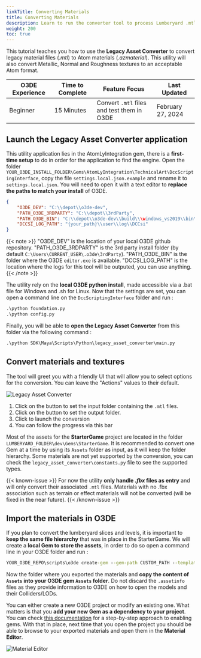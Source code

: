 ```yaml
---
linkTitle: Converting Materials
title: Converting Materials
description: Learn to run the converter tool to process Lumberyard .mtl files to O3DE .azmaterial and associated textures
weight: 200
toc: true
---
```


This tutorial teaches you how to use the **Legacy Asset Converter** to convert legacy material files (*.mtl*) to Atom materials (*.azmaterial*). This utility will also convert Metallic, Normal and Roughness textures to an acceptable Atom format.

| O3DE Experience | Time to Complete | Feature Focus | Last Updated |
| - | - | - | - |
| Beginner | 15 Minutes | Convert `.mtl` files and test them in O3DE | February 27, 2024 |

## Launch the Legacy Asset Converter application

This utility application lies in the AtomLyIntegration gem, there is a **first-time setup** to do in order for the application to find the engine. Open the folder `YOUR_O3DE_INSTALL_FOLDER\Gems\AtomLyIntegration\TechnicalArt\DccScriptingInterface`, copy the file `settings.local.json.example` and rename it to `settings.local.json`. You will need to open it with a text editor to **replace the paths to match your install** of O3DE.

```json
{
	"O3DE_DEV": "C:\\depot\\o3de-dev",
	"PATH_O3DE_3RDPARTY": "C:\\depot\\3rdParty",
	"PATH_O3DE_BIN": "C:\\depot\\o3de-dev\\build\\\windows_vs2019\\bin\\profile",
    "DCCSI_LOG_PATH": "{your_path}\\user\\log\\DCCsi"
}
```

{{< note >}}
"O3DE_DEV" is the location of your local O3DE github repository. "PATH_O3DE_3RDPARTY" is the 3rd party install folder (by default `C:\Users\CURRENT_USER\.o3de\3rdParty`). "PATH_O3DE_BIN" is the folder where the O3DE `editor.exe` is available. "DCCSI_LOG_PATH" is the location where the logs for this tool will be outputed, you can use anything.
{{< /note >}}

The utility rely on the **local O3DE python install**, made accessible via a .bat file for Windows and .sh for Linux. Now that the settings are set, you can open a command line on the `DccScriptingInterface` folder and run :

```cmd
.\python foundation.py
.\python config.py
```

Finally, you will be able to **open the Legacy Asset Converter** from this folder via the following command :

```cmd
.\python SDK\Maya\Scripts\Python\legacy_asset_converter\main.py
```

## Convert materials and textures

The tool will greet you with a friendly UI that will allow you to select options for the conversion. You can leave the "Actions" values to their default.

![Legacy Asset Converter](/images/learning-guide/tutorials/lumberyard-to-o3de/legacy-asset-converter.png)

1. Click on the button to set the input folder containing the `.mtl` files.
2. Click on the button to set the output folder.
3. Click to launch the conversion
4. You can follow the progress via this bar

Most of the assets for the **StarterGame** project are located in the folder `LUMBERYARD_FOLDER\dev\Gems\StarterGame`. It is recommended to convert one Gem at a time by using its `Assets` folder as input, as it will keep the folder hierarchy. Some materials are not yet supported by the conversion, you can check the `legacy_asset_converter\constants.py` file to see the supported types.

{{< known-issue >}}
For now the utility **only handle *.fbx* files as entry** and will only convert their associated `.mtl` files. Materials with no .fbx association such as terrain or effect materials will not be converted (will be fixed in the near future).
{{< /known-issue >}}

## Import the materials in O3DE

If you plan to convert the lumberyard slices and levels, it is important to **keep the same file hierarchy** that was in place in the StarterGame. We will create a **local Gem to store the assets**, in order to do so open a command line in your O3DE folder and run :

```cmd
YOUR_O3DE_REPO\scripts\o3de create-gem --gem-path CUSTOM_PATH --template-name AssetGem
```

Now the folder where you exported the materials and **copy the content of `Assets` into your O3DE gem `Assets` folder**. Do not discard the `.assetinfo` files as they provide information to O3DE on how to open the models and their Colliders/LODs. 

You can either create a new O3DE project or modify an existing one. What matters is that you **add your new Gem as a dependency to your project**. You can check [this documentation](/docs/user-guide/project-config/add-remove-gems/) for a step-by-step approach to enabling gems. With that in place, next time that you open the project you should be able to browse to your exported materials and open them in the **Material Editor**.

![Material Editor](/images/learning-guide/tutorials/lumberyard-to-o3de/material-editor.png)
